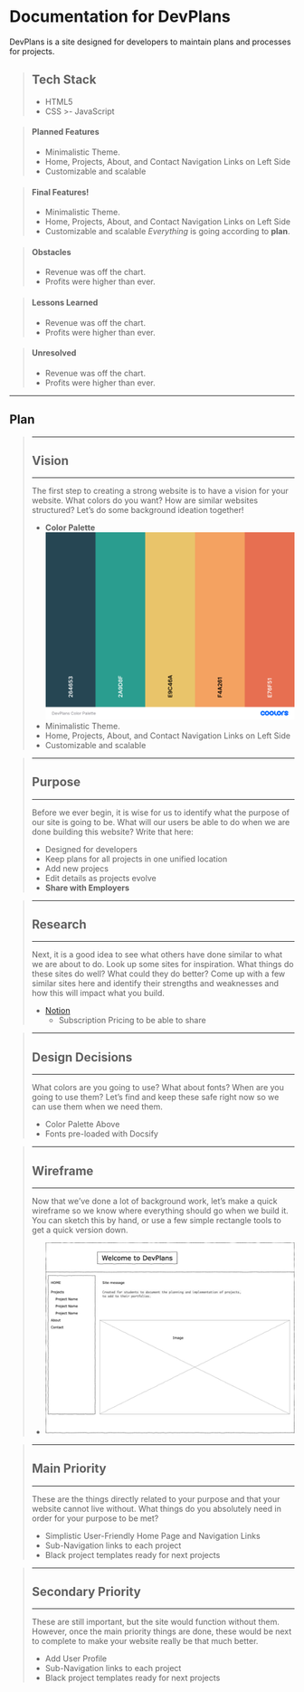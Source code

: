 # Documentation for DevPlans

DevPlans is a site designed for developers to maintain plans and processes for projects.

>## Tech Stack
   > - HTML5
   > - CSS
    >- JavaScript


> #### Planned Features
>
> - Minimalistic Theme.
> - Home, Projects, About, and Contact Navigation Links on Left Side
> - Customizable and scalable


> #### Final Features!
>
> - Minimalistic Theme.
> - Home, Projects, About, and Contact Navigation Links on Left Side
> - Customizable and scalable
>  *Everything* is going according to **plan**.


> #### Obstacles
>
> - Revenue was off the chart.
> - Profits were higher than ever.


> #### Lessons Learned
>
> - Revenue was off the chart.
> - Profits were higher than ever.


> #### Unresolved
>
> - Revenue was off the chart.
> - Profits were higher than ever.

----
## Plan
>----
> ## Vision
>----
>The first step to creating a strong website is to have a vision for your website. What colors do you want? How are similar websites structured? Let’s do some background ideation together!
> - **Color Palette**
> ![Color Palette](https://github.com/DrVicki/devplans/blob/main/images/DevPlans-Color-Palette.png)
> - Minimalistic Theme.
> - Home, Projects, About, and Contact Navigation Links on Left Side
> - Customizable and scalable

>----
> ## Purpose
>----
>Before we ever begin, it is wise for us to identify what the purpose of our site is going to be. What will our users be able to do when we are done building this website? Write that here:
> - Designed for developers
> - Keep plans for all projects in one unified location
> - Add new projecs
> - Edit details as projects evolve
> - **Share with Employers**

>----
> ## Research
>----
>Next, it is a good idea to see what others have done similar to what we are about to do. Look up some sites for inspiration. What things do these sites do well? What could they do better? Come up with a few similar sites here and identify their strengths and weaknesses and how this will impact what you build.
> - [Notion](https://www.notion.so/pricing)
>   - Subscription Pricing to be able to share

>----
> ## Design Decisions
>----
>What colors are you going to use? What about fonts? When are you going to use them? Let’s find and keep these safe right now so we can use them when we need them.
> - Color Palette Above
> - Fonts pre-loaded with Docsify

>----
> ## Wireframe
>----
>Now that we’ve done a lot of background work, let’s make a quick wireframe so we know where everything should go when we build it. You can sketch this by hand, or use a few simple rectangle tools to get a quick version down.
> - ![Wireframe](https://github.com/DrVicki/devplans/blob/main/images/DevPlans.drawio.png)

>----
> ## Main Priority
>----
>These are the things directly related to your purpose and that your website cannot live without. What things do you absolutely need in order for your purpose to be met?
> - Simplistic User-Friendly Home Page and Navigation Links
> - Sub-Navigation links to each project
> - Black project templates ready for next projects

>----
> ## Secondary Priority
>----
>These are still important, but the site would function without them. However, once the main priority things are done, these would be next to complete to make your website really be that much better.
> - Add User Profile
> - Sub-Navigation links to each project
> - Black project templates ready for next projects
